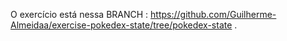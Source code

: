O exercício está nessa BRANCH : https://github.com/Guilherme-Almeidaa/exercise-pokedex-state/tree/pokedex-state .
